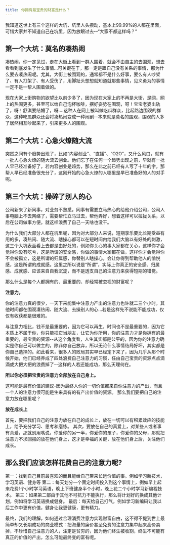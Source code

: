 ```yaml
---
title: 你拥有最宝贵的财富是什么？
---
```


我知道这世上有三个这样的大坑，坑里人头攒动，基本上99.99%的人都在里面，可惜大家并不知道自己在坑里，因为放眼过去--“大家不都这样吗？”

## 第一个大坑：莫名的凑热闹
凑热闹，你一定见过，走在大街上看到一群人围着，就会不由自主的去围观，想去看看到底发生了什么事情...可关键在于，那一定是跟自己没有关系的事情，那为什么要去凑热闹呢。尤其，大街上被围观的，通常都不是什么好事，要么有人吵架了、有人打架了、有人受伤了，用脚趾头想想就知道就那些事情，见义勇为的事情一定不是一帮人围着做的。

现在大家上街购物的欲望比以前少多了，因为现在大家上的不再是大街，是网，网上的热闹更多，甚至可以给自己泡杯咖啡，摆好姿势在围观，呀！宝宝老婆出轨了，呀！舒淇要结婚了，呀....这种人在网上被叫做吃瓜群众，比起路边围观的群众，这种吃瓜群众还会将凑热闹变成一种闹剧--本来就是莫名的围观，围观的人多了居然相互吵起来了，引来更多人的围观。


## 第二个大坑：心急火燎随大流
突然之间有个趋势出现了，比如“内容创业”、“直播”、“O2O”，又什么风口，就有一批人心急火燎的随大流去创业。他们忘了在任何一个趋势出现之前，早就有一批人早已经准备好了，若内容创业是趋势，那么在此之前已经有人写了十年的字，那帮人早已经准备很充分了，这刚开始的心急火燎的人哪里是早已准备好的人的对手呢。

## 第三个大坑：操碎了别人的心
公司新来了新同事，对业务不熟悉，同事有需要立马热心的给他介绍公司，公司人事电脑上不去网络了，需要帮忙立马过去，帮他弄好，想着这样可以拉拢关系，以后在公司做事方便。就这样浪费了自己一天啥也没干。

为什么我们大部分人都在坑里呢，因为对大部分人来说，短期享乐要比长期受益有用的多，凑热闹、随大流、瞎操心都可以在短时间内给我们大脑以有好处的刺激，这三个大坑表面看上去都是由好处的，例如你关心的事大家都在关心，这样你才会觉得你没有吃亏，这是所谓的安全感，你做的事情大家都在做，这样你才会觉得你不会被孤立，这是所谓的归属感，你替别人瞎操心，会让你得到帮助他人的愉悦感，这是所谓的成就感。这里之所以说是“所谓”，实际上你真正的安全感、归属感、成就感、应该来自自我沉淀，而不是透支自己的注意力来获得短期的错觉。

那么什么是每个人都拥有的、最重要的、却经常被忽视的财富呢？


**注意力。**

你的注意力真的很少，一天下来能集中注意力产出的注意力也许就二三个小时，其他时间都在围观凑热闹、随大流、去操别人的心...若是这样先不说能不能成功，仅仅有收获都是很难的。

与注意力相比，钱不是最重要的，因为它可以再生，时间也不是最重要的，因为它本质上不属于你，你只能把它当朋友，让它为你所用，你的注意力才是你拥有的最重要的，最宝贵的资源--从这个角度看，人生其实都是公平的，因为你的注意力确实是你自己可以做主的，除非你自己放弃，所以无论什么事情结局好坏，其实都是你自己选择的。如此看来，很多人的败局其实早已经定下来了，因为几乎从那个时候开始，他们已经养成了四处浪费自己注意力的习惯，任由自己宝贵的资源点点滴滴或大把大把的浪费掉了--这样的人若还能成功，那么天理何在。

**所以你必须把宝贵的注意力全部放在自己身上。**

这可能是最有价值的建议-因为最终人你的一切价值都来自你注意力的产出，而且一个人的注意力很可能是生来具有的有产出价值的资源。
那么我们要把自己的注意力放在哪里呢？

**放在成长上**

首先，要把我们自己的注意力放在自己的成长上，放在一切可以有积累效应的技能上，给予充分学习、思考和磨练。
其次，要放在自己的真爱上，对某些人或者事有真爱，那就别用嘴说，你爱你的另一半，你爱你的孩子，你爱你的父母，那就把注意力不求回报的放在他们身上，这才是幸福的关键，放在他们身上后，关注他们成长。


## 那么我们应该怎样花费自己的注意力呢?
第一：找到自己目前最喜欢的而且能给自己带来长远价值的事。例如学习新技术，学习英语、健身等
第二：每天划分一个固定时间投入到这个事情上，例如早上起来花费1个小时学习英语，晚上下班健身半个小时，晚上花二个小时学习新编程技术。
第三：如果第二部由于其他不可抗力不能执行，那么将计划好的换成其他计划，例如将学习英语换成健身。
最后：每天给自己打气，例如学习新编码让我以后工作中更有价值，健身让我更健康，更有精力。


最终，我们的理解，如何通过合理消费注意力实现财富自由，这不得不提到世上最简单却又长期成功的商业模式：把海量的廉价甚至免费的注意力集中起来高价卖掉，不珍惜自己注意力的人，注定是贫穷的，因为他们终生被收割，终生不可能有真正的价值的产出，怎么可能最终变的富有呢。








